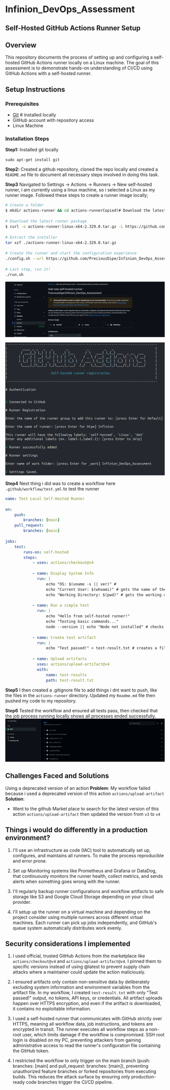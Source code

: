 # Infinion_DevOps_Assessment

## Self-Hosted GitHub Actions Runner Setup

## Overview
This repository documents the process of setting up and configuring a self-hosted GitHub Actions runner locally on a Linux machine. The goal of this assessment is to demonstrate hands-on understanding of CI/CD using GitHub Actions with a self-hosted runner.

## Setup Instructions

### Prerequisites
- [Git](https://git-scm.com/) # installed locally
- GitHub account with repository access
- Linux Machine

### Installation Steps

**Step1:** Installed git locally

`sudo apt-get install git`

**Step2:** Created a github repository, cloned the repo locally and created a `README.md` file to document all necessary steps involved in doing this task.

**Step3** Navigated to Settings → Actions → Runners → New self-hosted runner, i am currently using a linux machine, so i selected a Linux as my runner image. Followed these steps to create a runner image locally;

```bash
# Create a folder
$ mkdir actions-runner && cd actions-runnerCopied!# Download the latest runner package

# Download the latest runner package
$ curl -o actions-runner-linux-x64-2.329.0.tar.gz -L https://github.com/actions/runner/releases/download/v2.329.0/actions-runner-linux-x64-2.329.0.tar.gz

# Extract the installer
tar xzf ./actions-runner-linux-x64-2.329.0.tar.gz

# Create the runner and start the configuration experience
./config.sh --url https://github.com/PreciousDipe/Infinion_DevOps_Assessment --token your-token

# Last step, run it!
./run.sh
```
![](/assets/1.png)

![](/assets/2.png)

**Step4** Next thing i did was to create a workflow here `.github/workflow/test.yml` to test the runner

```yaml
name: Test Local Self-Hosted Runner

on:
    push:
        branches: [main]
    pull_request:
        branches: [main]

jobs:
    test:
        runs-on: self-hosted
        steps:
            - uses: actions/checkout@v4

            - name: Display System Info
              run: |
                  echo "OS: $(uname -s || ver)" # 
                  echo "Current User: $(whoami)" # gets the name of the current user
                  echo "Working Directory: $(pwd)" # gets the working directory

            - name: Run a simple test
              run: |
                  echo "Hello from self-hosted runner!"
                  echo "Testing basic commands..."
                  node --version || echo "Node not installed" # checks if node is installed

            - name: Create test artifact
              run: |
                  echo "Test passed!" > test-result.txt # creates a file saying test passed

            - name: Upload artifacts
              uses: actions/upload-artifact@v4
              with:
                  name: test-results
                  path: test-result.txt
```

**Step5** I then created a .gitignore file to add things i dnt want to push, like the files in the `actions-runner` directory. Updated my `Readme.md` file then pushed my code to my repository.

**Step6** Tested the workflow and ensured all tests pass, then checked that the job process running locally shows all processes ended successfully.
![](/assets/3.png)

## Challenges Faced and Solutions

Using a deprecated version of an action
**Problem**: My workflow failed because i used a deprecated version of this action `actions/upload-artifact`
**Solution**:
- Went to the github Market place to search for the latest version of this action `actions/upload-artifact` then updated the version from `v3` to `v4`

## Things i would do differently in a production environment?

1. I'll use an infrastructure as code (IAC) tool to automatically set up, configures, and maintains all runners. To make the process reproducible and error prone.

2. Set up Monitoring systems like Prometheus and Grafana or DataDog, that continuously monitors the runner health, collect metrics, and sends alerts when something goes wrong with the runner.

3. I'll regularly backup runner configurations and workflow artifacts to safe storage like S3 and Google Cloud Storage depending on your cloud provider.

4. I'll setup up the runner on a virtual machine and depending on the project consider using multiple runners across different virtual machines. Each runner can pick up jobs independently, and GitHub's queue system automatically distributes work evenly.

## Security considerations I implemented

1. I used  official, trusted GitHub Actions from the marketplace like `actions/checkout@v4` and `actions/upload-artifact@v4`. I pinned them to specific versions instead of using @latest to prevent supply chain attacks where a maintainer could update the action maliciously.

2. I ensured artifacts only contain non-sensitive data by deliberately excluding system information and environment variables from the artifact file. In my workflow, I created `test-result.txt` with only "Test passed!" output, no tokens, API keys, or credentials. All artifact uploads happen over HTTPS encryption, and even if the artifact is downloaded, it contains no exploitable information.

3. I used a self-hosted runner that communicates with GitHub strictly over HTTPS, meaning all workflow data, job instructions, and tokens are encrypted in transit. The runner executes all workflow steps as a non-root user, which limits damage if the workflow is compromised. SSH root login is disabled on my PC, preventing attackers from gaining administrative access to read the runner's configuration file containing the GitHub token.

4. I restricted the workflow to only trigger on the main branch (push: branches: [main] and pull_request: branches: [main]), preventing unauthorized feature branches or forked repositories from executing builds. This reduces the attack surface by ensuring only production-ready code branches trigger the CI/CD pipeline.